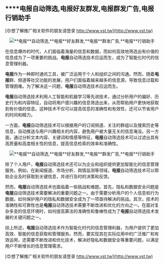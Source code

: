 ## ****电报**自动筛选,**电报**好友群发,**电报**群发广告,**电报**行销助手**

[😍想了解推广相关软件的朋友请登录 http://www.vst.tw](http://www.vst.tw)

 <center><img src="https://vst.tw/MP4/tuiguang/png/0.png" alt="**电报**自动筛选,**电报**好友群发,**电报**群发广告,**电报**行销助手"></center>

在信息爆炸的时代，人们面临着海量的信息和数据，而如何高效地筛选出有价值的信息成为了一项重要的挑战。**电报**自动筛选技术应运而生，成为了智能化时代的信息管理利器。

**电报**作为一种即时通讯工具，被广泛运用于个人和组织之间的沟通。然而，随着**电报**群、频道等社交功能的发展，用户们面临着越来越多的信息源，导致信息过载和管理困难。为了解决这一问题，**电报**自动筛选技术应运而生。

**电报**自动筛选技术利用人工智能和机器学习等先进技术，通过分析用户的偏好、历史行为和内容特征，自动将用户感兴趣的信息筛选出来，从而帮助用户更快地获取到有价值的信息。这种技术不仅可以提高信息的准确性和有效性，还可以节省用户的时间和精力。

一方面，**电报**自动筛选技术可以根据用户的订阅频道、关注的群组以及搜索历史等信息，自动推送与用户兴趣相关的内容，避免用户被大量无关的信息淹没。另一方面，通过分析文本内容、关键词和情感等特征，**电报**自动筛选技术可以过滤出具有高质量和高度相关性的信息，提高信息检索的效率和准确性。

 <center><img src="https://vst.tw/MP4/tuiguang/png/5.png" alt="**电报**自动筛选,**电报**好友群发,**电报**群发广告,**电报**行销助手"></center>

除了个人用户，**电报**自动筛选技术还可以为企业和组织提供更加智能化的信息管理服务。例如，在新闻报道、市场分析、舆情监测等领域，**电报**自动筛选技术可以帮助企业及时获取到关键信息，并进行及时的决策和反馈。

然而，**电报**自动筛选技术也面临着一些挑战和难题。首先，隐私和数据安全问题是**电报**自动筛选技术需要解决的重要问题之一。由于需要分析用户的个人信息和行为数据，如何保护用户的隐私和数据安全成为了一项亟待解决的挑战。其次，技术的准确性和可靠性也是**电报**自动筛选技术需要不断改进和优化的方向之一。在面对复杂多变的信息环境时，如何提高算法的准确性和鲁棒性成为了**电报**自动筛选技术发展的关键问题之一。

综上所述，**电报**自动筛选技术作为智能化时代的信息管理利器，为用户提供了更加高效、智能的信息获取和管理服务。然而，要实现其在实际应用中的广泛推广和有效运用，还需要不断改进和优化技术，解决好隐私和数据安全等重要问题，以满足用户不断增长的信息管理需求。

[😍想了解推广相关软件的朋友请登录 http://www.vst.tw](http://www.vst.tw)



